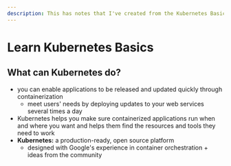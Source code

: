```yaml
---
description: This has notes that I've created from the Kubernetes Basics documetation.
---
```


# Learn Kubernetes Basics

## What can Kubernetes do?

* you can enable applications to be released and updated quickly through containerization
  * meet users' needs by deploying updates to your web services several times a day
* Kubernetes helps you make sure containerized applications run when and where you want and helps them find the resources and tools they need to work
* **Kubernetes:** a production-ready, open source platform
  * designed with Google's experience in container orchestration + ideas from the community

